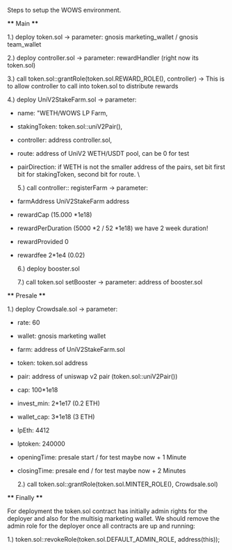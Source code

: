 Steps to setup the WOWS environment.

**\*\*** Main **\*\***

1.) deploy token.sol
-> parameter: gnosis marketing_wallet / gnosis team_wallet

2.) deploy controller.sol
-> parameter: rewardHandler (right now its token.sol)

3.) call token.sol::grantRole(token.sol.REWARD_ROLE(), controller)
-> This is to allow controller to call into token.sol to distribute rewards

4.) deploy UniV2StakeFarm.sol
-> parameter:

- name: "WETH/WOWS LP Farm,
- stakingToken: token.sol::uniV2Pair(),
- controller: address controller.sol,
- route: address of UniV2 WETH/USDT pool, can be 0 for test
- pairDirection: if WETH is not the smaller address of the pairs, set bit
  first bit for stakingToken, second bit for route.
  \

  5.) call controller:: registerFarm
  -> parameter:

- farmAddress UniV2StakeFarm address
- rewardCap (15.000 \*1e18)
- rewardPerDuration (5000 *2 / 52 *1e18) we have 2 week duration!
- rewardProvided 0
- rewardfee 2\*1e4 (0.02)

  6.) deploy booster.sol

  7.) call token.sol setBooster
  -> parameter: address of booster.sol

**\*\*** Presale **\*\***

1.) deploy Crowdsale.sol
-> parameter:

- rate: 60
- wallet: gnosis marketing wallet
- farm: address of UniV2StakeFarm.sol
- token: token.sol address
- pair: address of uniswap v2 pair (token.sol::uniV2Pair())
- cap: 100\*1e18
- invest_min: 2\*1e17 (0.2 ETH)
- wallet_cap: 3\*1e18 (3 ETH)
- lpEth: 4412
- lptoken: 240000
- openingTime: presale start / for test maybe now + 1 Minute
- closingTime: presale end / for test maybe now + 2 Minutes

  2.) call token.sol::grantRole(token.sol.MINTER_ROLE(), Crowdsale.sol)

**\*\*** Finally **\*\***

For deployment the token.sol contract has initially admin rights for the deployer
and also for the multisig marketing wallet.
We should remove the admin role for the deployer once all contracts are up and running:

1.) token.sol::revokeRole(token.sol.DEFAULT_ADMIN_ROLE, address(this));
